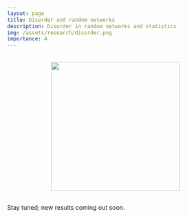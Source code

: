 ```yaml
---
layout: page
title: Disorder and random networks
description: Disorder in random networks and statistics
img: /assets/research/disorder.png
importance: 4
---
```



<br>
<div class="row mt-3" style="text-align:center;">
    <div class="col-sm mt-3 mt-md-0">
        <img class="img-fluid rounded z-depth-1" width="300" src="{{ site.baseurl }}/assets/research/disorder.png">
    </div>
</div>
<br>


Stay tuned; new results coming out soon.
